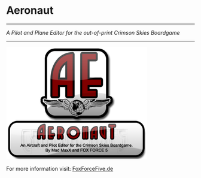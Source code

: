 # Aeronaut

-----------------------------------

*A Pilot and Plane Editor for the out-of-print Crimson Skies Boardgame*

-----------------------------------

![Aeronaut Splash](https://github.com/HerbertV/Aeronaut/blob/a9f8b5027bf53cd6c86364282fa6f43a35da05e9/docs/Aeronaut_Splash.png?raw=true)

For more information visit:
[FoxForceFive.de](http://www.foxforcefive.de/cs/) 

